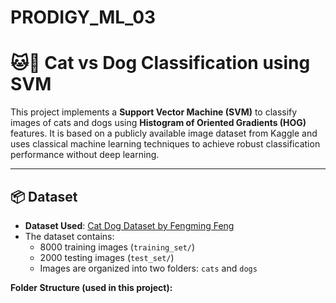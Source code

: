 # PRODIGY_ML_03
# 🐱🐶 Cat vs Dog Classification using SVM

This project implements a **Support Vector Machine (SVM)** to classify images of cats and dogs using **Histogram of Oriented Gradients (HOG)** features. It is based on a publicly available image dataset from Kaggle and uses classical machine learning techniques to achieve robust classification performance without deep learning.

---

## 📦 Dataset

- **Dataset Used**: [Cat Dog Dataset by Fengming Feng](https://www.kaggle.com/datasets/fengmingfeng/cat-dog-dataset)
- The dataset contains:
  - 8000 training images (`training_set/`)
  - 2000 testing images (`test_set/`)
  - Images are organized into two folders: `cats` and `dogs`

**Folder Structure (used in this project):**
